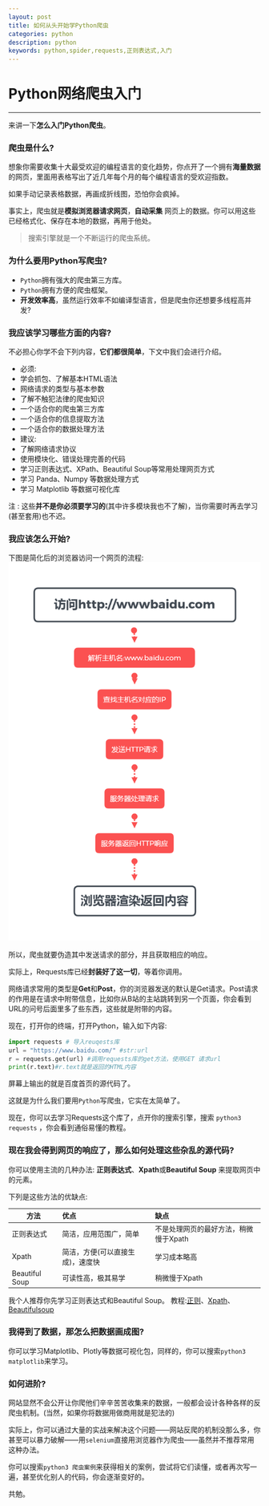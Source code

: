 ```yaml
---
layout: post
title: 如何从头开始学Python爬虫
categories: python
description: python
keywords: python,spider,requests,正则表达式,入门
---
```


# Python网络爬虫入门
---
来讲一下**怎么入门Python爬虫**。

### 爬虫是什么?

想象你需要收集十大最受欢迎的编程语言的变化趋势，你点开了一个拥有**海量数据**的网页，里面用表格写出了近几年每个月的每个编程语言的受欢迎指数。

如果手动记录表格数据，再画成折线图，恐怕你会疯掉。

事实上，爬虫就是**模拟浏览器请求网页**，**自动采集** 网页上的数据。你可以用这些已经格式化、保存在本地的数据，再用于他处。
>搜索引擎就是一个不断运行的爬虫系统。
### 为什么要用Python写爬虫?  

- `Python`拥有强大的爬虫第三方库。
- `Python`拥有方便的爬虫框架。
- **开发效率高**，虽然运行效率不如编译型语言，但是爬虫你还想要多线程高并发?

### 我应该学习哪些方面的内容?

不必担心你学不会下列内容，**它们都很简单**，下文中我们会进行介绍。

- 必须:
 - 学会抓包、了解基本HTML语法
 - 网络请求的类型与基本参数
 - 了解不触犯法律的爬虫知识
 - 一个适合你的爬虫第三方库
 - 一个适合你的信息提取方法
 - 一个适合你的数据处理方法
- 建议:
 - 了解网络请求协议
 - 使用模块化、错误处理完善的代码
 - 学习正则表达式、XPath、Beautiful Soup等常用处理网页方式
 - 学习 Panda、Numpy 等数据处理方式
 - 学习 Matplotlib 等数据可视化库

注 : 这些**并不是你必须要学习的**(其中许多模块我也不了解)，当你需要时再去学习(甚至套用)也不迟。

### 我应该怎么开始?

下图是简化后的浏览器访问一个网页的流程:
![img](\images\htl.png)

所以，爬虫就要伪造其中发送请求的部分，并且获取相应的响应。

实际上，Requests库已经**封装好了这一切**，等着你调用。

网络请求常用的类型是**Get**和**Post**，你的浏览器发送的默认是Get请求。Post请求的作用是在请求中附带信息，比如你从B站的主站跳转到另一个页面，你会看到URL的问号后面里多了些东西，这些就是附带的内容。

现在，打开你的终端，打开Python，输入如下内容:
```python
import requests # 导入reuqests库
url = "https://www.baidu.com/" #str:url
r = requests.get(url) #调用requests库的get方法，使用GET 请求url
print(r.text)#r.text就是返回的HTML内容
```
屏幕上输出的就是百度首页的源代码了。

这就是为什么我们要用`Python`写爬虫，它实在太简单了。

现在，你可以去学习Requests这个库了，点开你的搜索引擎，搜索 `python3 requests` ，你会看到通俗易懂的教程。
### 现在我会得到网页的响应了，那么如何处理这些杂乱的源代码?

你可以使用主流的几种办法:
**正则表达式**、**Xpath**或**Beautiful Soup** 来提取网页中的元素。

下列是这些方法的优缺点:

| 方法  |    优点    |      缺点    |  
| ----- | :-------- | :---------   |
| 正则表达式|简洁，应用范围广，简单|不是处理网页的最好方法，稍微慢于Xpath|
| Xpath|简洁，方便(可以直接生成)，速度快|学习成本略高|
| Beautiful Soup|可读性高，极其易学|稍微慢于Xpath|

我个人推荐你先学习正则表达式和Beautiful Soup。
教程:[正则](https://www.runoob.com/regexp/regexp-tutorial.html)、[Xpath](https://www.runoob.com/xpath/xpath-tutorial.html)、[Beautifulsoup](https://beautifulsoup.readthedocs.io/zh_CN/v4.4.0/)

### 我得到了数据，那怎么把数据画成图?
你可以学习Matplotlib、Plotly等数据可视化包，同样的，你可以搜索`python3 matplotlib`来学习。

### 如何进阶?
网站显然不会公开让你爬他们辛辛苦苦收集来的数据，一般都会设计各种各样的反爬虫机制。(当然，如果你将数据用做商用就是犯法的)

实际上，你可以通过大量的实战来解决这个问题——网站反爬的机制没那么多，你甚至可以暴力破解——用`selenium`直接用浏览器作为爬虫——虽然并不推荐常用这种办法。

你可以搜索`python3 爬虫案例`来获得相关的案例，尝试将它们读懂，或者再次写一遍，甚至优化别人的代码，你会逐渐变好的。

共勉。
